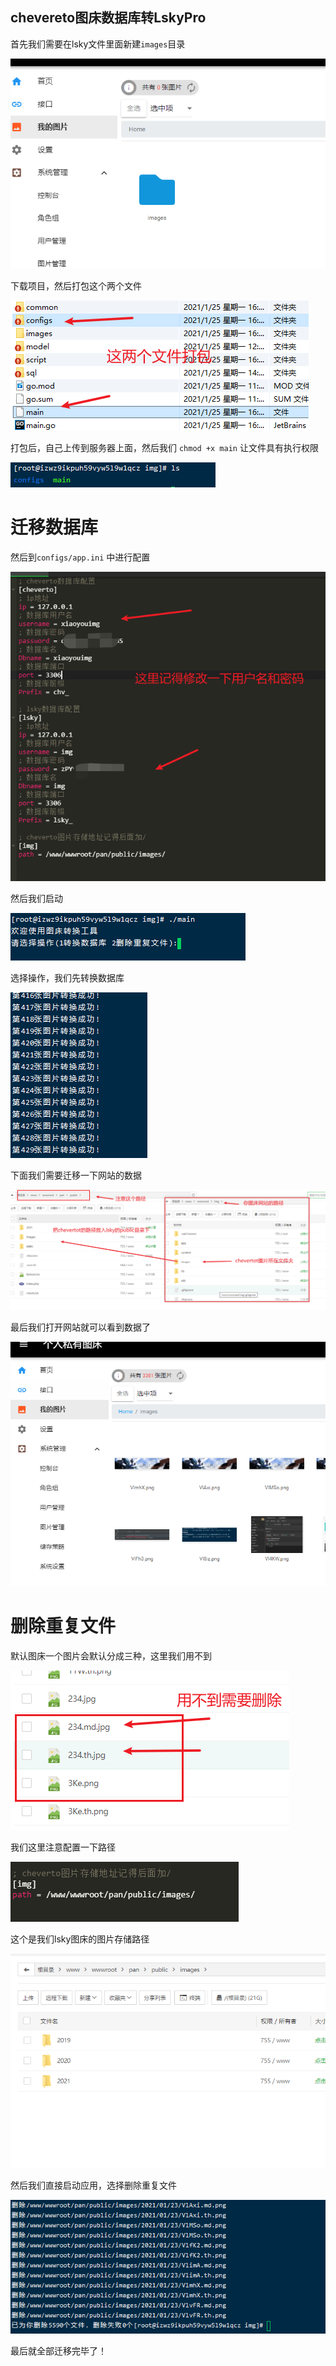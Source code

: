 ## chevereto图床数据库转LskyPro

首先我们需要在lsky文件里面新建`images`目录

![image](./images/07.png)



下载项目，然后打包这个两个文件

![image-20210125162837561](./images/01.png)

打包后，自己上传到服务器上面，然后我们 `chmod +x main` 让文件具有执行权限

![image](./images/02.png)



# 迁移数据库

然后到`configs/app.ini` 中进行配置

![image](./images/03.png)

然后我们启动

![image](./images/04.png)

选择操作，我们先转换数据库

![image](./images/05.png)

下面我们需要迁移一下网站的数据

![image](./images/06.png)

最后我们打开网站就可以看到数据了

![image](./images/08.png)

# 删除重复文件

默认图床一个图片会默认分成三种，这里我们用不到

![image](./images/09.png)

我们这里注意配置一下路径

![image](./images/10.png)

这个是我们lsky图床的图片存储路径

![image](./images/11.png)

然后我们直接启动应用，选择删除重复文件

![image](./images/12.png)

最后就全部迁移完毕了！